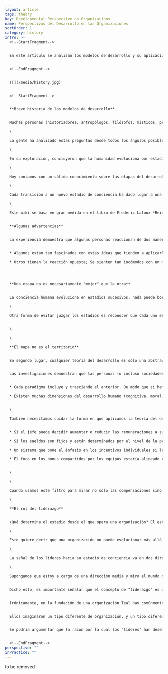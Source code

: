 ```yaml
---
layout: article
tags: theory
key: Developmental Perspective on Organizations
name: Perspectivas del Desarrollo en las Organizaciones
sortOrder: 1
category: history
intro: >-
  <!--StartFragment-->


  En este artículo se analizan los modelos de desarrollo y su aplicación a las organizaciones.


  <!--EndFragment-->


  ![](/media/history.jpg)


  <!--StartFragment-->


  **Breve historia de los modelos de desarrollo**


  Muchas personas (historiadores, antropólogos, filósofos, místicos, psicólogos y neurocientíficos) han profundizado en esta fascinante pregunta: *¿Cómo ha logrado la humanidad evolucionar desde las formas más tempranas de su conciencia hasta la compleja conciencia de la era moderna?* Otros han planteado una pregunta similar: *¿Cómo logramos los humanos transitar de una forma de conciencia comparativamente simple al nacer hasta su desarrollo completo en la madurez adulta?*\

  \

  La gente ha analizado estas preguntas desde todos los ángulos posibles. Es bien sabido que Abraham Maslow analizó cómo evolucionan las necesidades a lo largo del desarrollo humano, desde las necesidades básicas fisiológicas hasta la auto-realización. Otros pensaron el desarrollo a través de los *cristales de las visiones del mundo* (Gebser, entre otros), las *capacidades cognitivas* (Piaget), los *valores* (Graves), el *desarrollo moral* (Kohlberg, Gilligan), la *autoidentldad* (Loevinger), la *espiritualidad* (Fowler), el *liderazgo* (Cook-Greuter, Kegan, Torbert), etc.\

  \

  En su exploración, concluyeron que la humanidad evoluciona por estadios o etapas. No somos como los árboles, que crecen de forma continua. Evolucionamos mediante transformaciones repentinas, como una crisálida se transforma en mariposa o un renacuajo en sapo.\

  \

  Hoy contamos con un sólido conocimiento sobre las etapas del desarrollo humano. Dos pensadores en particular, Ken Wilber(1) y Jenny Wade(2), han realizado un trabajo extraordinario al comparar y contrastar los modelos más significativos de cada estadio y descubrir fuertes convergencias. Si bien los distintos modelos subrayan un solo lado de la montaña (por ejemplo, uno toma en cuenta las necesidades y otro la cognición), se trata de la misma montaña. Quizá les asignen distintos nombres a los estadios, o los subdividan o reagrupen de distinto modo. Pero el fenómeno subyacente es el mismo, así como Fahrenheit y Celsius reconocen que hay un punto de congelación del agua y otro de ebullición, aunque los llamen de distinta manera. Esta visión basada en el desarrollo está respaldada por sólidas evidencias de grandes bancos de datos: algunos académicos, como Jane Loevinger, Susanne Cook-Greuter, Bill Torbert y Robert Kegan, han examinado la teoría de los estadios con miles de personas en diversas culturas y escenarios, incluidos los escenarios corporativos o de las organizaciones, entre otros.(3)\

  \

  Cada transición a un nuevo estadio de conciencia ha dado lugar a una nueva era de la historia humana. Con cada transición, todo cambió: la sociedad (que pasó de los clanes familiares a las tribus, imperios y naciones), la economía (que pasó de los recolectores a la horticultura, la agricultura y la Industrialización), el poder de las estructuras y el papel de la religión. Dentro de esta evolución, hay un aspecto al que aún no se le ha prestado atención suficiente: con cada nuevo estadio de conciencia humana, se ha dado también un gran paso adelante en nuestra habilidad de colaborar. Esto ha traído consigo nuevos modelos de organización. Las organizaciones que hoy conocemos son la expresión de nuestra visión del mundo y de nuestro estadio de desarrollo actuales. Cada vez, que nosotros como especie, hemos cambiando la manera como vemos el mundo, hemos llegado a tipos de organización más poderosos(.4)\

  \

  Este wiki se basa en gran medida en el libro de Frederic Laloux *Reinventar las Organizaciones*: *Una guía para crear organizaciones inspiradas en la siguiente etapa de la conciencia humana*. En su trabajo, Laloux intenta catalogar las etapas a través de las cuales ha progresado el desarrollo organizacional humano. Él retrata estas etapas tomando prestado de muchos investigadores, incluyendo ésos mencionados arriba, pero particularmente de los meta análisis de Ken Wilber y Jenny Wade. Como en la *Teoría Integral* de Wilber, el trabajo de Laloux y este wiki dan colores como nombres a cada etapa del desarrollo. Cabe señalar que si bien en general es compatible con la forma en que la *Teoría Integral* los describe, puede que no siempre encaje con ella por completo.


  **Algunas advertencias**


  La experiencia demuestra que algunas personas reaccionan de dos maneras extremas cuando se enfrentan con esta teoría del desarrollo.


  * Algunos están tan fascinados con estas ideas que tienden a aplicarlas al azar, simplificando excesivamente la realidad para ajustarla al modelo.

  * Otros tienen la reacción opuesta; Se sienten tan incómodos con un modelo que se podría utilizar para etiquetar a la gente y ponerlos en diferentes cajas que rechazan la noción de que hay un aspecto evolutivo de la evolución humana. Ellos ven la noción de tales etapas como elitista y su implicación de que ciertas personas son de alguna manera mejores que otras.




  **Una etapa no es necesariamente "mejor" que la otra**


  La conciencia humana evoluciona en estadios sucesivos; nada puede borrar la aplastante evidencia que respalda esta realidad. El problema radica en cómo visualizamos esta escalera. Cuando creemos que los estadios más tardíos son "mejores" que los más tempranos nos metemos en un lío; una interpretación más útil es que son formas "más complejas" de lidiar con el mundo. Por ejemplo, una persona que opera desde el Verde-Pluralista puede integrar las perspectivas en conflicto de la gente de una forma que el Rojo-Impulsivo probablemente no pueda. Al mismo tiempo, cada nivel tiene sus luces y sus sombras, sus expresiones sanas y enfermas. La modernidad Naranja, por ejemplo, ha dañado más al planeta que ningún otro estadio precedente.\

  \

  Otra forma de evitar juzgar los estadios es reconocer que cada uno está adaptado a ciertos contextos. Si estuviéramos en medio de una guerra civil y en pleno ataque, el Rojo-Impulsivo sería el paradigma más apropiado desde el cual pensar y actuar para defendernos. Por el contrario, en tiempos de paz, en sociedades post-industriales el Rojo no resulta tan funcional como algunos de los estadios posteriores.(5)


  \

  \

  **El mapa no es el territorio**


  En segundo lugar, cualquier teoría del desarrollo es sólo una abstracción de la realidad, al igual que un mapa geográfico es sólo una representación simplificada de un territorio; Nos da distinciones que facilitan la comprensión de una realidad subyacente compleja, pero no puede pretender ofrecer un retrato completo de la realidad. La clave es mantener estos modelos como orientaciones útiles que nos pueden ayudar a obtener una apreciación más rica de la extraordinaria complejidad de la vida.


  Las investigaciones demuestran que las personas (o incluso sociedades enteras) no operan perfectamente desde un solo paradigma. Los seres humanos son maravillosamente complejos y no pueden ser reducidos a un solo estadio:


  * Cada paradigma incluye y trasciende el anterior. De modo que si hemos aprendido a operar desde el Naranja-Logro, por ejemplo, aún tenemos la habilidad de reaccionar desde el Ámbar-Conformista o desde el Rojo-Impulsivo cuando resulte apropiado. Incluso lo opuesto es en cierta medida verdad: si nos viéramos rodeados de gente que opera desde un estadio más tardío, por ejemplo el Verde-Pluralista, podríamos exhibir temporalmente conductas verdes, aunque aún no hayamos integrado este estadio.

  * Existen muchas dimensiones del desarrollo humano (cognitiva, moral, psicológica, social, espiritual, etc.) y no necesariamente crecemos al mismo ritmo en todas ellas. Por ejemplo, quizás hayamos interiorizado la cognición Naranja y estemos a cargo de un negocio innovador, pero en el ámbito espiritual nos adscribimos a una creencia cristiana fundamentalista Ámbar.(6)


  \

  También necesitamos cuidar la forma en que aplicamos la teoría del desarrollo a las organizaciones. A veces me preguntan, "¿De qué color es esta o esta otra organización?" Siempre tomo la precaución de explicar primero qué quiero decir cuando hablo de que una organización opera desde un cierto estadio Ámbar, Naranja o Verde: me refiero a los sistemas y a la cultura, no a las personas. Si observamos la estructura, las prácticas y los elementos culturales de una organización, generalmente sabemos discernir de qué visión del mundo vienen. Para ilustrarlo, tomemos como ejemplo el tema de las retribuciones:


  * Si el jefe puede decidir aumentar o reducir las remuneraciones a su antojo, esto es consistente con el paradigma Rojo-Impulsivo.

  * Si los sueldos son fijos y están determinados por el nivel de la persona dentro de la jerarquía (o su diploma), eso suena a Ámbar-Conformista.

  * Un sistema que pone el énfasis en los incentivos individuales si las personas alcanzan metas preestablecidas, probablemente viene de la visión del mundo Naranja-Logro.

  * El foco en los bonus compartidos por los equipos estaría alineado con una perspectiva Verde-Pluralista.


  \

  \

  Cuando usamos este filtro para mirar no sólo las compensaciones sino toda la estructura, las prácticas y la cultura de una organización, encontramos que éstas no se encuentran repartidas al azar entre los estadios y colores, sino que se agrupan en torno a un centro de gravedad, a un estadio que determina la mayor parte de sus prácticas.\

  \

  **El rol del liderazgo**


  ¿Qué determina el estadio desde el que opera una organización? El estadio a través del cual su Iiderazgo tiende a mirar el mundo. Consciente o inconscientemente, los líderes llevan a cabo estructuras, prácticas y culturas organizativas que tienen sentido para ellos y corresponden a su forma de lidiar con el mundo.\

  \

  Esto quiere decir que una organización no puede evolucionar más allá del estadio de desarrollo de su Iiderazgo. Un buen ejemplo de esto es la práctica de definir un conjunto de valores compartidos y una misión. Como esta práctica está de moda, los líderes de las organizaciones Naranja se sienten cada vez más obligados a designar un equipo que elabore una lista de valores y una misión. Pero recurrir a los valores y a la misión para tomar las decisiones sólo tiene sentido para el paradigma Verde-Pluralista. En el Naranja, el criterio para la toma de decisiones es el éxito: Vamos a por aquello que traiga resultados a nivel de ingresos brutos o de ingresos netos. Quizás el liderazgo discursee sobre los valores, pero a la hora de la verdad, cuando hay que elegir entre ganancias y valores, se quedarán con los primeros, como era de esperar. No es posible mantener una práctica y una cultura (en este caso motivada por valores) que surgen de un estadio de desarrollo posterior.\

  \

  La señal de los líderes hacia su estadio de conciencia va en dos direcciones: pueden llevar prácticas de estadios posteriores hacia "atrás" (declarándolas poco efectivas, como en el ejemplo anterior) o pueden ejercer un fuerte impulso hacia "delante". La estructura, las prácticas y la cultura que implementan pueden ayudar a que los empleados adopten comportamientos de paradigmas más complejos que, como individuos, aún no hayan integrado del todo.\

  \

  Supongamos que estoy a cargo de una dirección media y miro el mundo desde una perspectiva mayoritariamente Ámbar-Conformista. Mi estilo natural sería interactuar jerárquicamente con mis subordinados y decirles exactamente qué tienen que hacer y cómo. Ahora pongamos que trabajo en una organización Verde, en la que mis líderes me hacen empoderar a los empleados que trabajan para mí. A mi alrededor veo que otros directivos les dan a sus subordinados mucha libertad. Dos veces al año me hacen una evaluación 360°, incluyendo feedback de mis subordinados directos, en la que me dicen lo bien que me desempeño en el área del empoderamiento (lo que puede afectar a mi bonificación); cada seis meses me piden que me siente con mi equipo a hablar de en qué medida vivimos realmente de acuerdo a los valores de la empresa (que incluye delegar funciones). Dentro de un contexto tan sólido de prácticas y cultura Verde-Pluralista, es probable que termine adoptando algunas habilidades y comportamientos verdes. El contexto me ha empujado hacia arriba, llevándome a operar de maneras más complejas que si me quedara solo con mis propios recursos. Y quizás, con el tiempo, cuando esté listo, el contexto me ayude a crecer y a integrarme genuinamente a ese paradigma.(7)


  Dicho esto, es importante señalar que el concepto de "liderazgo" es diferente en Teal. Mientras que las etapas anteriores del desarrollo organizacional se basaban fundamentalmente en una estructura de poder jerárquica, con alguien claramente "a cargo", Teal rechaza la noción de una jerarquía fija. La organización Teal es autoorganizada y autogestionada.


  Irónicamente, en la fundación de una organización Teal hay comúnmente un líder fuerte que, percibiendo el potencial, inicia la distribución del poder: Jean-Francois Zobrist en FAVI, Chris Rufer en Morning Star y Jos de Blok en Buurtzorg son buenos ejemplos.


  Ellos imaginaron un tipo diferente de organización, y un tipo diferente de liderazgo: un liderazgo que se distribuye, emergente e impredecible. Cualquiera puede dirigir, sujeto a un proceso de consejos basado en la oportunidad, la circunstancia y / o la imaginación.


  Se podría argumentar que la razón por la cual los "líderes" han desempeñado un papel tan importante en las organizaciones Teal hasta la fecha es porque estas organizaciones (y nosotros como una civilización) están haciendo una transición desde etapas anteriores dependientes del tipo tradicional de líder. Tal vez en un futuro no muy lejano, las organizaciones Teal emergerán plena y verdaderamente sin la ayuda de un solo o pequeño grupo de individuos iluminados.


  <!--EndFragment-->
perspective: ""
inPractice: ""
---
```

to be removed